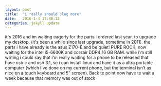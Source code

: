 ```yaml
---
layout: post
title:  "i really should blog more"
date:   2016-1-4 17:40:12
categories: jekyll update
---
```


it's 2016 and im waiting eagerly for the parts i ordered last year. to upgrade my desktop, (it's been a while since last upgrade, sometime in 2011). the parts i have already is the asus Z170-E and be quiet! PURE ROCK, now waiting for the intel i5-6600K and corsair DDR4 16 GB RAM. while i'm still writing i could say that i'm really waiting for a phone to be released that have usb c and usb 3.1, so i can install linux and have it as a ultra portable computer (which i've done on my current phone, but the terminal isn't as nice on a touch keyboard and 5" screen).
Back to point
now have to wait a week because that memory was out of stock